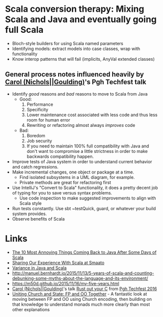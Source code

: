 # Scala conversion therapy: Mixing Scala and Java and eventually going full Scala

* Bloch-style builders for using Scala named parameters
* Identifying models: extract models into case classes, wrap with functionality
* Know interop patterns that will fail (implicits, AnyVal extended classes)

## General process notes influenced heavily by [Carol (Nichols||Goulding)](https://github.com/carols10cents)'s Pgh Techfest talk

* Identify _good_ reasons and _bad_ reasons to move to Scala from Java
  * Good:
    1. Performance
    2. Specificity
    3. Lower maintenance cost associated with less code and thus less room for human error
    4. Rewriting or refactoring almost always _improves_ code
  * Bad:
    1. Boredom
    2. Job security
    3. If you need to maintain 100% full compatibility with Java and don't want to compromise a little strictness in order to make backwards compatibility happen.
* Improve tests of Java system in order to understand current behavior and catch regressions.
* Make incremental changes, one object or package at a time.
  * Find isolated subsystems in a UML diagram, for example.
  * Private methods are great for refactoring first
* Use IntelliJ's "Convert to Scala" functionality, it does a pretty decent job of typing for you to save versus syntax problems.
  * Use code inspection to make suggested improvements to align with Scala style
* Run tests constantly. Use sbt ~testQuick, guard, or whatever your build system provides.
* Observe benefits of Scala

# Links

* [The 10 Most Annoying Things Coming Back to Java After Some Days of Scala](https://blog.jooq.org/2014/08/01/the-10-most-annoying-things-coming-back-to-java-after-some-days-of-scala/)
* [Sharing Our Experience With Scala at Smaato](http://blog.smaato.com/sharing-experience-scala-programming-language)
* [Variance in Java and Scala](https://medium.com/@sinisalouc/variance-in-java-and-scala-63af925d21dc#.nee13u5af)
* http://manuel.bernhardt.io/2015/11/13/5-years-of-scala-and-counting-debunking-some-myths-about-the-language-and-its-environment/
* https://m50d.github.io/2015/11/16/my-five-years.html
* [Carol (Nichols||Goulding)](https://github.com/carols10cents)'s talk [Rust out your C](https://github.com/PghTechFest/PghTechFest2016/blob/master/rust-out-your-c-carol-nichols-or-goulding.pdf) from [Pgh Techfest 2016](https://github.com/PghTechFest/PghTechFest2016)
* [Uniting Church and State: FP and OO Together](http://underscore.io/blog/posts/2017/06/02/uniting-church-and-state.html) - A fantastic look at moving between FP and OO using Church encoding, then building on that knowledge to understand monads much more clearly than most other explanations
